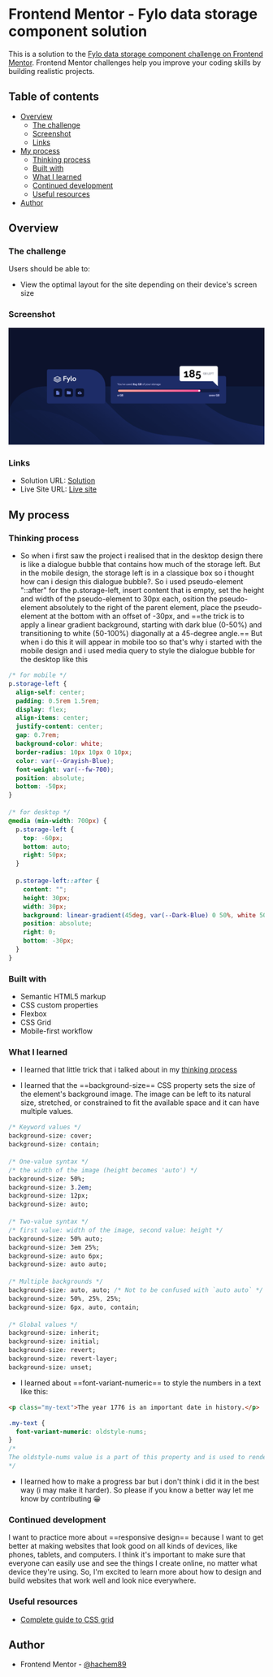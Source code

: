 # Frontend Mentor - Fylo data storage component solution

This is a solution to the [Fylo data storage component challenge on Frontend Mentor](https://www.frontendmentor.io/challenges/fylo-data-storage-component-1dZPRbV5n). Frontend Mentor challenges help you improve your coding skills by building realistic projects.

## Table of contents

- [Overview](#overview)
  - [The challenge](#the-challenge)
  - [Screenshot](#screenshot)
  - [Links](#links)
- [My process](#my-process)
  - [Thinking process](#thinking-process)
  - [Built with](#built-with)
  - [What I learned](#what-i-learned)
  - [Continued development](#continued-development)
  - [Useful resources](#useful-resources)
- [Author](#author)

## Overview

### The challenge

Users should be able to:

- View the optimal layout for the site depending on their device's screen size

### Screenshot

![](./screenshots/desktop%20view.png)

### Links

- Solution URL: [Solution](https://your-solution-url.com)
- Live Site URL: [Live site](https://your-live-site-url.com)

## My process

### Thinking process

- So when i first saw the project i realised that in the desktop design there is like a dialogue bubble that contains how much of the storage left. But in the mobile design, the storage left is in a classique box so i thought how can i design this dialogue bubble?. So i used pseudo-element "::after" for the p.storage-left, insert content that is empty, set the height and width of the pseudo-element to 30px each, osition the pseudo-element absolutely to the right of the parent element, place the pseudo-element at the bottom with an offset of -30px, and ==the trick is to apply a linear gradient background, starting with dark blue (0-50%) and transitioning to white (50-100%) diagonally at a 45-degree angle.==
  But when i do this it will appear in mobile too so that's why i started with the mobile design and i used media query to style the dialogue bubble for the desktop like this

```css
/* for mobile */
p.storage-left {
  align-self: center;
  padding: 0.5rem 1.5rem;
  display: flex;
  align-items: center;
  justify-content: center;
  gap: 0.7rem;
  background-color: white;
  border-radius: 10px 10px 0 10px;
  color: var(--Grayish-Blue);
  font-weight: var(--fw-700);
  position: absolute;
  bottom: -50px;
}

/* for desktop */
@media (min-width: 700px) {
  p.storage-left {
    top: -60px;
    bottom: auto;
    right: 50px;
  }

  p.storage-left::after {
    content: "";
    height: 30px;
    width: 30px;
    background: linear-gradient(45deg, var(--Dark-Blue) 0 50%, white 50% 100%);
    position: absolute;
    right: 0;
    bottom: -30px;
  }
}
```

### Built with

- Semantic HTML5 markup
- CSS custom properties
- Flexbox
- CSS Grid
- Mobile-first workflow

### What I learned

- I learned that little trick that i talked about in my [thinking process](#thinking-process)

- I learned that the ==background-size== CSS property sets the size of the element's background image. The image can be left to its natural size, stretched, or constrained to fit the available space and it can have multiple values.

```css
/* Keyword values */
background-size: cover;
background-size: contain;

/* One-value syntax */
/* the width of the image (height becomes 'auto') */
background-size: 50%;
background-size: 3.2em;
background-size: 12px;
background-size: auto;

/* Two-value syntax */
/* first value: width of the image, second value: height */
background-size: 50% auto;
background-size: 3em 25%;
background-size: auto 6px;
background-size: auto auto;

/* Multiple backgrounds */
background-size: auto, auto; /* Not to be confused with `auto auto` */
background-size: 50%, 25%, 25%;
background-size: 6px, auto, contain;

/* Global values */
background-size: inherit;
background-size: initial;
background-size: revert;
background-size: revert-layer;
background-size: unset;
```

- I learned about ==font-variant-numeric== to style the numbers in a text like this:

```html
<p class="my-text">The year 1776 is an important date in history.</p>
```

```css
.my-text {
  font-variant-numeric: oldstyle-nums;
}
/*
The oldstyle-nums value is a part of this property and is used to render numbers using an older, more traditional style. This can create a visually appealing effect, especially in designs that aim for a vintage or classic look.
*/
```

- I learned how to make a progress bar but i don't think i did it in the best way (i may make it harder). So please if you know a better way let me know by contributing 😀

### Continued development

I want to practice more about ==responsive design== because I want to get better at making websites that look good on all kinds of devices, like phones, tablets, and computers. I think it's important to make sure that everyone can easily use and see the things I create online, no matter what device they're using. So, I'm excited to learn more about how to design and build websites that work well and look nice everywhere.

### Useful resources

- [Complete guide to CSS grid](https://css-tricks.com/snippets/css/complete-guide-grid/)

## Author

- Frontend Mentor - [@hachem89](https://www.frontendmentor.io/profile/hachem89)
